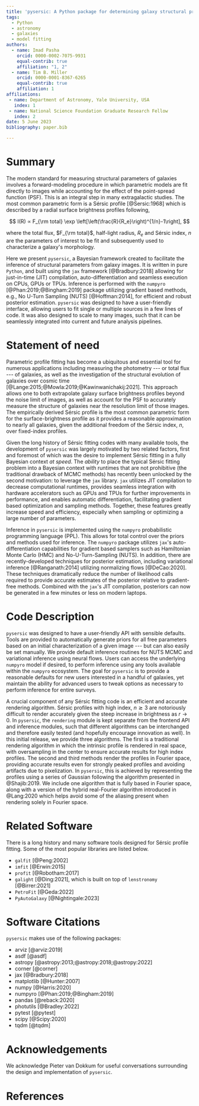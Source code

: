 ```yaml
---
title: 'pysersic: A Python package for determining galaxy structural properties via Bayesian inference, accelerated with jax'
tags:
  - Python
  - astronomy
  - galaxies
  - model fitting
authors:
  - name: Imad Pasha
    orcid: 0000-0002-7075-9931
    equal-contrib: true
    affiliation: "1, 2"
  - name: Tim B. Miller
    orcid: 0000-0001-8367-6265
    equal-contrib: true
    affiliation: 1
affiliations:
 - name: Department of Astronomy, Yale University, USA
   index: 1
 - name: National Science Foundation Graduate Research Fellow
   index: 2
date: 5 June 2023
bibliography: paper.bib

---
```


# Summary

The modern standard for measuring structural parameters of galaxies involves a forward-modeling procedure in which parametric models are fit directly to images while accounting for the effect of the point-spread function (PSF). This is an integral step in many extragalactic studies. The most common parametric form is a Sérsic profile [@Sersic:1968] which is described by a radial surface brightness profiles following,


$$
I(R) ∝ F_{\rm total} \exp \left[\left(\frac{R}{R_e}\right)^{1/n}-1\right],
$$


where the total flux, $F_{\rm total}$, half-light radius, $R_e$ and Sérsic index, $n$ are the parameters of interest to be fit and subsequently used to characterize a galaxy's morphology.


Here we present `pysersic`, a Bayesian framework created to facilitate the inference of structural parameters from galaxy images. It is written in pure `Python`, and built using the `jax` framework [@Bradbury:2018] allowing for just-in-time (JIT) compilation, auto-differentiation and seamless execution on CPUs, GPUs or TPUs. Inference is performed with the `numpyro` [@Phan:2019;@Bingham:2019] package utilizing gradient based methods, e.g., No U-Turn Sampling (NUTS) [@Hoffman:2014], for efficient and robust posterior estimation. `pysersic` was designed to have a user-friendly interface, allowing users to fit single or multiple sources in a few lines of code. It was also designed to scale to many images, such that it can be seamlessly integrated into current and future analysis pipelines.

# Statement of need

Parametric profile fitting has become a ubiquitous and essential tool for numerous applications including measuring the photometry --- or total flux --- of galaxies, as well as the investigation of the structural evolution of galaxies over cosmic time [@Lange:2015;@Mowla:2019;@Kawinwanichakij:2021]. This approach allows one to both extrapolate galaxy surface brightness profiles beyond the noise limit of images, as well as account for the PSF to accurately measure the structure of galaxies near the resolution limit of those images. The empirically derived Sérsic profile is the most common parametric form for the surface-brightness profile as it provides a reasonable approximation to nearly all galaxies, given the additional freedom of the Sérsic index, $n$, over fixed-index profiles.


Given the long history of Sérsic fitting codes with many available tools, the development of `pysersic` was largely motivated by two related factors, first and foremost of which was the desire to implement Sérsic fitting in a fully Bayesian context *at speed*. The *ability* to place the typical Sérsic fitting problem into a Bayesian context with runtimes that are not prohibitive (the traditional drawback of MCMC methods) has recently been unlocked by the second motivation: to leverage the `jax` library. `jax` utilizes JIT compilation to decrease computational runtimes, provides seamless integration with hardware accelerators such as GPUs and TPUs for further improvements in performance, and enables automatic differentiation, facilitating gradient based optimization and sampling methods. Together, these features greatly increase speed and efficiency, especially when sampling or optimizing a large number of parameters.

Inference in `pysersic` is implemented using the `numpyro` probabilistic programming language (PPL). This allows for total control over the priors and methods used for inference. The `numpyro` package utilizes `jax`'s auto-differentiation capabilities for gradient based samplers such as Hamiltonian Monte Carlo (HMC) and No-U-Turn-Sampling (NUTS). In addition, there are recently-developed techniques for posterior estimation, including variational inference [@Ranganath:2014] utilizing normalizing flows [@DeCao:2020]. These techniques dramatically reduce the number of likelihood calls required to provide accurate estimates of the posterior relative to gradient-free methods. Combined with the `jax`'s JIT compilation, posteriors can now be generated in a few minutes or less on modern laptops.

# Code Description

`pysersic` was designed to have a user-friendly API with sensible defaults. Tools are provided to automatically generate priors for all free parameters based on an initial characterization of a given image --- but can also easily be set manually. We provide default inference routines for NUTS MCMC and variational inference using neural flows. Users can access the underlying `numpyro` model if desired, to perform inference using any tools available within the `numpyro` ecosystem. The goal for `pysersic` is to provide a reasonable defaults for new users interested in a handful of galaxies, yet maintain the ability for advanced users to tweak options as necessary to perform inference for entire surveys.

A crucial component of any Sérsic fitting code is an efficient and accurate rendering algorithm. Sérsic profiles with high index, $n\gtrsim 3$ are notoriously difficult to render accurately given the steep increase in brightness as $r \rightarrow 0$. In `pysersic`, the `rendering` module is kept separate from the frontend API and inference modules, such that different algorithms can be interchanged and therefore easily tested (and hopefully encourage innovation as well). In this initial release, we provide three algorithms. The first is a traditional rendering algorithm in which the intrinsic profile is rendered in real space, with oversampling in the center to ensure accurate results for high index profiles. The second and third  methods render the profiles in Fourier space, providing accurate results even for strongly peaked profiles and avoiding artifacts due to pixelization. In `pysersic`, this is achieved by representing the profiles using a series of Gaussian following the algorithm presented in @Shajib:2019. We include one algorithm that is fully based in Fourier space, along with a version of the hybrid real-Fourier algorithm introduced in @Lang:2020 which helps avoid some of the aliasing present when rendering solely in Fourier space.


# Related Software


There is a long history and many software tools designed for Sérsic profile fitting. Some of the most popular libraries are listed below.

- `galfit` [@Peng:2002]
- `imfit` [@Erwin:2015]
- `profit` [@Robotham:2017]
- `galight` [@Ding:2021], which is built on top of `lenstronomy` [@Birrer:2021]
- `PetroFit` [@Geda:2022]
- `PyAutoGalaxy` [@Nightingale:2023]

# Software Citations

`pysersic` makes use of the following packages:

- arviz [@arviz:2019]
- asdf [@asdf]
- astropy [@astropy:2013;@astropy:2018;@astropy:2022]
- corner [@corner]
- jax [@Bradbury:2018] 
- matplotlib [@Hunter:2007]
- numpy [@Harris:2020]
- numpyro [@Phan:2019;@Bingham:2019]
- pandas [@reback:2020]
- photutils [@Bradley:2022]
- pytest [@pytest]
- scipy [@Scipy:2020]
- tqdm [@tqdm]


# Acknowledgements

We acknowledge Pieter van Dokkum for useful conversations surrounding the design and implementation of `pysersic`.

# References
